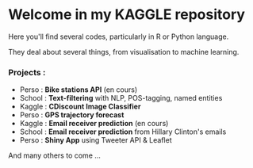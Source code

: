 # Welcome in my KAGGLE repository 

Here you'll find several codes, particularly in R or Python language.

They deal about several things, from visualisation to machine learning.

### Projects :

* Perso : **Bike stations API** (en cours)
* School : **Text-filtering** with NLP, POS-tagging, named entities
* Kaggle : **CDiscount Image Classifier**
* Perso : **GPS trajectory forecast**
* Kaggle : **Email receiver prediction** (en cours)
* School : **Email receiver prediction** from Hillary Clinton's emails
* Perso : **Shiny App** using Tweeter API & Leaflet

And many others to come ...
